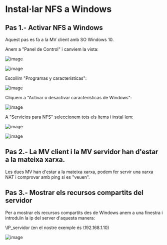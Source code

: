 # Instal·lar NFS a Windows

## Pas 1.- Activar NFS a Windows

Aquest pas es fa a la MV client amb SO Windows 10.

Anem a "Panel de Control" i canviem la vista:

![image](https://github.com/XaSaFa/MP04/assets/110727546/5e732a37-b495-4c98-aa57-f4c25073bb15)

![image](https://github.com/XaSaFa/MP04/assets/110727546/f4a91ee1-d6cc-44ca-8967-c51721088c8a)

Escollim "Programas y características":

![image](https://github.com/XaSaFa/MP04/assets/110727546/dfcce148-ae75-43e4-8da1-549a3c6d7b83)

Cliquem a "Activar o desactivar características de Windows":

![image](https://github.com/XaSaFa/MP04/assets/110727546/6ce765fb-ae32-4423-b622-5558e229bec5)

A "Servicios para NFS" seleccionem tots els ítems i instal·lem:

![image](https://github.com/XaSaFa/MP04/assets/110727546/11727ad5-fc49-4568-82fe-2effcb19a41f)

![image](https://github.com/XaSaFa/MP04/assets/110727546/63d6eb44-3493-4a57-80be-b55d3776a4e1)

## Pas 2.- La MV client i la MV servidor han d'estar a la mateixa xarxa.

Les dues MV han d'estar a la mateixa xarxa, podem fer servir una xarxa NAT i comprovar amb ping si es "veuen".

## Pas 3.- Mostrar els recursos compartits del servidor

Per a mostrar els recursos compartits des de Windows anem a una finestra i introduïn la ip del server d'aquesta manera:

\\IP_servidor (en el nostre exemple és \\192.168.1.10)

![image](https://github.com/XaSaFa/MP04/assets/110727546/2585f4b3-b988-4ebf-8932-faf9e71ce27d)

